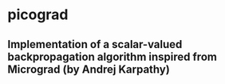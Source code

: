 # picograd

## Implementation of a scalar-valued backpropagation algorithm inspired from Micrograd (by Andrej Karpathy)
